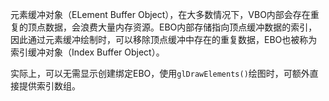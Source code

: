 元素缓冲对象（ELement Buffer Object），在大多数情况下，VBO内部会存在重复的顶点数据，会浪费大量内存资源。EBO内部存储指向顶点缓冲数据的索引，因此通过元素缓冲绘制时，可以移除顶点缓冲中存在的重复数据，EBO也被称为索引缓冲对象（Index Buffer Object）。

实际上，可以无需显示创建绑定EBO，使用`glDrawElements()`绘图时，可额外直接提供索引数组。
